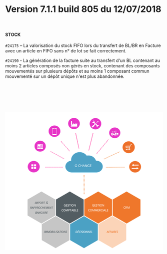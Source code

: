 # Version 7.1.1 build 805 du 12/07/2018

 


#### STOCK


`#24175` – La valorisation du stock FIFO 
 lors du transfert de BL/BR en Facture avec un article en FIFO sans n° 
 de lot se fait correctement.


`#24190` - La génération de la facture suite 
 au transfert d'un BL contenant au moins 2 articles composés non gérés 
 en stock, contenant des composants mouvementés sur plusieurs dépôts et 
 au moins 1 composant commun mouvementé sur un dépôt unique n'est plus 
 abandonnée.


 


 


 


![](../assets/images/Version7/Images/Modules_de_l_ERP.png)


 



